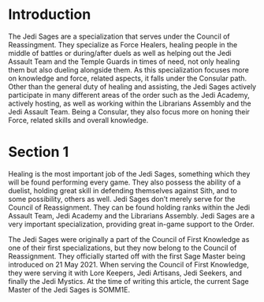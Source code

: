 # Introduction

The Jedi Sages are a specialization that serves under the Council of Reassingment.
They specialize as Force Healers, healing people in the middle of battles or during/after duels as well as helping out the Jedi Assault Team and the Temple Guards in times of need, not only healing them but also dueling alongside them.
As this specialization focuses more on knowledge and force, related aspects, it falls under the Consular path.
Other than the general duty of healing and assisting, the Jedi Sages actively participate in many different areas of the order such as the Jedi Academy, actively hosting, as well as working within the Librarians Assembly and the Jedi Assault Team.
Being a Consular, they also focus more on honing their Force, related skills and overall knowledge.

# Section 1

Healing is the most important job of the Jedi Sages, something which they will be found performing every game.
They also possess the ability of a duelist, holding great skill in defending themselves against Sith, and to some possibility, others as well.
Jedi Sages don’t merely serve for the Council of Reassignment.
They can be found holding ranks within the Jedi Assault Team, Jedi Academy and the Librarians Assembly.
Jedi Sages are a very important specialization, providing great in-game support to the Order.

The Jedi Sages were originally a part of the Council of First Knowledge as one of their first specializations, but they now belong to the Council of Reassignment.
They officially started off with the first Sage Master being introduced on 21 May 2021.
When serving the Council of First Knowledge, they were serving it with Lore Keepers, Jedi Artisans, Jedi Seekers, and finally the Jedi Mystics.
At the time of writing this article, the current Sage Master of the Jedi Sages is SOMM1E.

